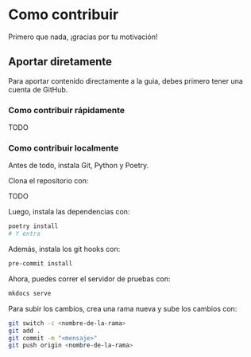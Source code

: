 # Como contribuir

Primero que nada, ¡gracias por tu motivación!

## Aportar diretamente

Para aportar contenido directamente a la guia, debes primero
tener una cuenta de GitHub.

### Como contribuir rápidamente

TODO

### Como contribuir localmente

Antes de todo, instala Git, Python y Poetry.

Clona el repositorio con:

TODO

Luego, instala las dependencias con:

```sh
poetry install
# Y entra
```

Además, instala los git hooks con:

```sh
pre-commit install
```

Ahora, puedes correr el servidor de pruebas con:

```sh
mkdocs serve
```

Para subir los cambios, crea una rama nueva y sube los cambios con:

```sh
git switch -c <nombre-de-la-rama>
git add .
git commit -m "<mensaje>"
git push origin <nombre-de-la-rama>
```
